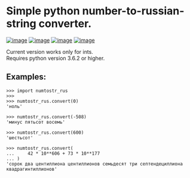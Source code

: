 # Simple python number-to-russian-string converter.

[![image](https://img.shields.io/pypi/v/numtostr_rus.svg)](https://python.org/pypi/numtostr_rus)
[![image](https://img.shields.io/pypi/pyversions/numtostr_rus.svg)](https://python.org/pypi/numtostr_rus)
[![image](https://img.shields.io/badge/license-MIT-lightgrey)](https://python.org/pypi/numtostr_rus)
[![image](https://img.shields.io/pypi/dm/numtostr_rus)](https://github.com/Avorthoren/numtostr_rus)

Current version works only for ints.<br />
Requires python version 3.6.2 or higher.

## Examples:

```pycon
>>> import numtostr_rus
>>>
>>> numtostr_rus.convert(0)
'ноль'

>>> numtostr_rus.convert(-508)
'минус пятьсот восемь'

>>> numtostr_rus.convert(600)
'шестьсот'

>>> numtostr_rus.convert(
...     42 * 10**606 + 73 * 10**177
... )
'сорок два центиллиона центиллионов семьдесят три септендециллиона квадрагинтиллионов'

```

